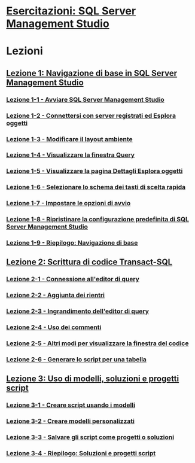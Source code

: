 # [Esercitazioni: SQL Server Management Studio](tutorial-sql-server-management-studio.md)  

# Lezioni
## [Lezione 1: Navigazione di base in SQL Server Management Studio](lesson-1-basic-navigation-in-sql-server-management-studio.md)  
### [Lezione 1-1 - Avviare SQL Server Management Studio](lesson-1-1-start-sql-server-management-studio.md)  
### [Lezione 1-2 - Connettersi con server registrati ed Esplora oggetti](lesson-1-2-connect-with-registered-servers-and-object-explorer.md)  
### [Lezione 1-3 - Modificare il layout ambiente](lesson-1-3-change-the-environment-layout.md)  
### [Lezione 1-4 - Visualizzare la finestra Query](lesson-1-4-display-the-query-window.md)  
### [Lezione 1-5 - Visualizzare la pagina Dettagli Esplora oggetti](lesson-1-5-show-the-object-explorer-details-page.md)  
### [Lezione 1-6 - Selezionare lo schema dei tasti di scelta rapida](lesson-1-6-select-the-keyboard-shortcut-scheme.md)  
### [Lezione 1-7 - Impostare le opzioni di avvio](lesson-1-7-set-the-startup-options.md)  
### [Lezione 1-8 - Ripristinare la configurazione predefinita di SQL Server Management Studio](lesson-1-8-restore-the-default-sql-server-management-studio-configuration.md)  
### [Lezione 1-9 - Riepilogo: Navigazione di base](lesson-1-9-summary-basic-navigation.md)  

## [Lezione 2: Scrittura di codice Transact-SQL](lesson-2-writing-transact-sql.md)  
### [Lezione 2-1 - Connessione all'editor di query](lesson-2-1-connecting-with-query-editor.md)  
### [Lezione 2-2 - Aggiunta dei rientri](lesson-2-2-adding-indentation.md)  
### [Lezione 2-3 - Ingrandimento dell'editor di query](lesson-2-3-maximizing-query-editor.md)  
### [Lezione 2-4 - Uso dei commenti](lesson-2-4-using-comments.md)  
### [Lezione 2-5 - Altri modi per visualizzare la finestra del codice](lesson-2-5-other-ways-of-viewing-the-code-window.md)  
### [Lezione 2-6 - Generare lo script per una tabella](lesson-2-6-script-a-table.md)  

## [Lezione 3: Uso di modelli, soluzioni e progetti script](lesson-3-working-with-templates-solutions-and-script-projects.md)  
### [Lezione 3-1 - Creare script usando i modelli](lesson-3-1-create-scripts-using-templates.md)  
### [Lezione 3-2 - Creare modelli personalizzati](lesson-3-2-create-custom-templates.md)  
### [Lezione 3-3 - Salvare gli script come progetti o soluzioni](lesson-3-3-save-scripts-as-projects-or-solutions.md)  
### [Lezione 3-4 - Riepilogo: Soluzioni e progetti script](lesson-3-4-summary-solutions-and-script-projects.md)  

